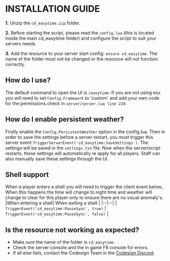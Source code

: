 
# INSTALLATION GUIDE
**1.** Unzip the `cd_easytime.zip` folder.

 **2.** Before starting the script, please read the `config.lua` (this is located inside the main cd_easytime folder) and configure the script to suit your servers needs.
 
**3.** Add the resource to your server start config: `ensure cd_easytime`. The name of the folder must not be changed or the resource will not function correctly.

## How do I use?
The default command to open the UI is `/easytime`. If you are not using esx you will need to set `Config.Framework` to 'custom' and add your own code for the permissions check in `server/server.lua line 229`.

## How do I enable persistent weather?
Firstly enable the `Config.PersistentWeather` option in the config.lua. Then in order to save the settings before a server restart, you must trigger this server event `TriggerServerEvent('cd_easytime:SaveSettings')`. The settings will be saved in the `settings.txt` file.  Now when the server/script restarts, these settings will automatically re apply for all players. Staff can also manually save these settings through the UI.

## Shell support
When a player enters a shell you will need to trigger the client event below,. When this happens the time will change to night time and weather will change to clear for this player only to ensure there are no visual anomaly's.
|When entering a shell| When exiting a shell |
|--|--|
| `TriggerEvent('cd_easytime:PauseSync', true)` | `TriggerEvent('cd_easytime:PauseSync', false)` |

## Is the resource not working as expected?
- Make sure the name of the folder is `cd_easytime`.
- Check the server console and the in game F8 console for errors.
- If all else fails, contact the Codesign Team in the [Codesign Discord](https://discord.gg/HmDFGp62Tr).
